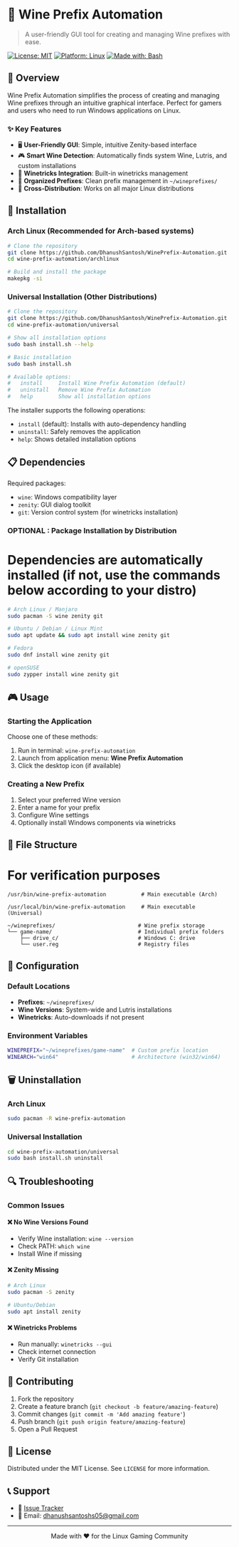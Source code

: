 # 🍷 Wine Prefix Automation

> A user-friendly GUI tool for creating and managing Wine prefixes with ease.

[![License: MIT](https://img.shields.io/badge/License-MIT-yellow.svg)](https://opensource.org/licenses/MIT)
[![Platform: Linux](https://img.shields.io/badge/Platform-Linux-blue.svg)](https://www.linux.org/)
[![Made with: Bash](https://img.shields.io/badge/Made%20with-Bash-green.svg)](https://www.gnu.org/software/bash/)

## 📖 Overview

Wine Prefix Automation simplifies the process of creating and managing Wine prefixes through an intuitive graphical interface. Perfect for gamers and users who need to run Windows applications on Linux.

### ✨ Key Features

- 🖥️ **User-Friendly GUI**: Simple, intuitive Zenity-based interface
- 🎮 **Smart Wine Detection**: Automatically finds system Wine, Lutris, and custom installations
- 🔧 **Winetricks Integration**: Built-in winetricks management
- 📁 **Organized Prefixes**: Clean prefix management in `~/wineprefixes/`
- 🐧 **Cross-Distribution**: Works on all major Linux distributions

## 🚀 Installation

### Arch Linux (Recommended for Arch-based systems)

```bash
# Clone the repository
git clone https://github.com/DhanushSantosh/WinePrefix-Automation.git
cd wine-prefix-automation/archlinux

# Build and install the package
makepkg -si
```

### Universal Installation (Other Distributions)

```bash
# Clone the repository
git clone https://github.com/DhanushSantosh/WinePrefix-Automation.git
cd wine-prefix-automation/universal

# Show all installation options
sudo bash install.sh --help

# Basic installation
sudo bash install.sh

# Available options:
#   install     Install Wine Prefix Automation (default)
#   uninstall   Remove Wine Prefix Automation
#   help        Show all installation options
```

The installer supports the following operations:

- `install` (default): Installs with auto-dependency handling
- `uninstall`: Safely removes the application
- `help`: Shows detailed installation options

## 📋 Dependencies

Required packages:

- `wine`: Windows compatibility layer
- `zenity`: GUI dialog toolkit
- `git`: Version control system (for winetricks installation)

### OPTIONAL : Package Installation by Distribution

# Dependencies are automatically installed (if not, use the commands below according to your distro)

```bash
# Arch Linux / Manjaro
sudo pacman -S wine zenity git

# Ubuntu / Debian / Linux Mint
sudo apt update && sudo apt install wine zenity git

# Fedora
sudo dnf install wine zenity git

# openSUSE
sudo zypper install wine zenity git
```

## 🎮 Usage

### Starting the Application

Choose one of these methods:

1. Run in terminal: `wine-prefix-automation`
2. Launch from application menu: **Wine Prefix Automation**
3. Click the desktop icon (if available)

### Creating a New Prefix

1. Select your preferred Wine version
2. Enter a name for your prefix
3. Configure Wine settings
4. Optionally install Windows components via winetricks

## 📁 File Structure

# For verification purposes

```
/usr/bin/wine-prefix-automation           # Main executable (Arch)

/usr/local/bin/wine-prefix-automation     # Main executable (Universal)

~/wineprefixes/                          # Wine prefix storage
└── game-name/                           # Individual prefix folders
    ├── drive_c/                         # Windows C: drive
    └── user.reg                         # Registry files
```

## 🔧 Configuration

### Default Locations

- **Prefixes**: `~/wineprefixes/`
- **Wine Versions**: System-wide and Lutris installations
- **Winetricks**: Auto-downloads if not present

### Environment Variables

```bash
WINEPREFIX="~/wineprefixes/game-name"  # Custom prefix location
WINEARCH="win64"                       # Architecture (win32/win64)
```

## 🗑️ Uninstallation

### Arch Linux

```bash
sudo pacman -R wine-prefix-automation
```

### Universal Installation

```bash
cd wine-prefix-automation/universal
sudo bash install.sh uninstall
```

## 🔍 Troubleshooting

### Common Issues

#### ❌ No Wine Versions Found

- Verify Wine installation: `wine --version`
- Check PATH: `which wine`
- Install Wine if missing

#### ❌ Zenity Missing

```bash
# Arch Linux
sudo pacman -S zenity

# Ubuntu/Debian
sudo apt install zenity
```

#### ❌ Winetricks Problems

- Run manually: `winetricks --gui`
- Check internet connection
- Verify Git installation

## 🤝 Contributing

1. Fork the repository
2. Create a feature branch (`git checkout -b feature/amazing-feature`)
3. Commit changes (`git commit -m 'Add amazing feature'`)
4. Push branch (`git push origin feature/amazing-feature`)
5. Open a Pull Request

## 📄 License

Distributed under the MIT License. See `LICENSE` for more information.

## 📞 Support

- 📑 [Issue Tracker](https://github.com/DhanushSantosh/WinePrefix-Automation/issues)
- 📧 Email: dhanushsantoshs05@gmail.com

---

<p align="center">
Made with ❤️ for the Linux Gaming Community
</p>
